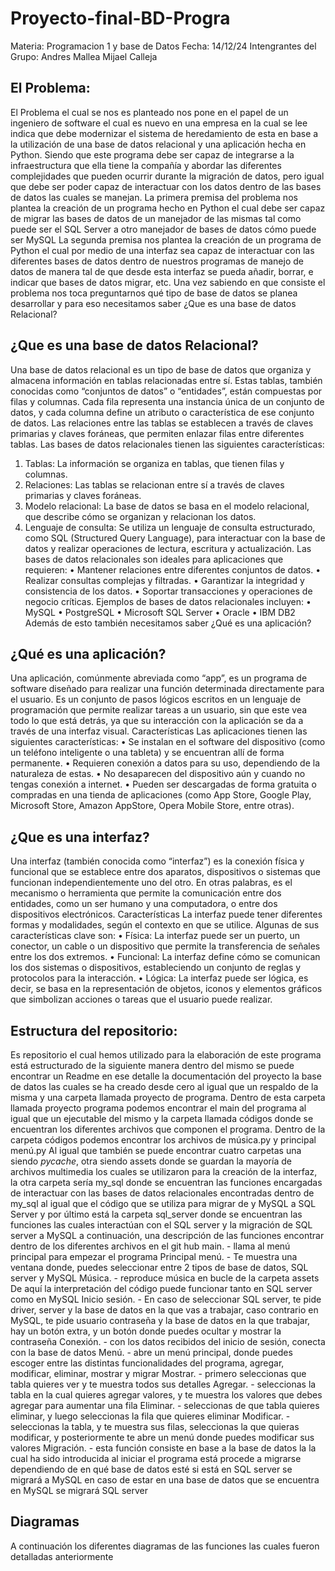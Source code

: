 # Proyecto-final-BD-Progra
Materia: Programacion 1 y base de Datos       Fecha: 14/12/24
Intengrantes del Grupo: Andres Mallea 
                        Mijael Calleja
## El Problema:
El Problema el cual se nos es planteado nos pone en el papel de un ingeniero de software el cual es nuevo en una empresa en la cual se lee indica que debe modernizar el sistema de heredamiento de esta en base a la utilización de una base de datos relacional y una aplicación hecha en Python. Siendo que este programa debe ser capaz de integrarse a la infraestructura que ella tiene la compañía y abordar las diferentes complejidades que pueden ocurrir durante la migración de datos, pero igual que debe ser poder capaz de interactuar con los datos dentro de las bases de datos las cuales se manejan.
La primera premisa del problema nos plantea la creación de un programa hecho en Python el cual debe ser capaz de migrar las bases de datos de un manejador de las mismas tal como puede ser el SQL Server a otro manejador de bases de datos cómo puede ser MySQL
La segunda premisa nos plantea la creación de un programa de Python el cual por medio de una interfaz sea capaz de interactuar con las diferentes bases de datos dentro de nuestros programas de manejo de datos de manera tal de que desde esta interfaz se pueda añadir, borrar, e indicar que bases de datos migrar, etc.
Una vez sabiendo en que consiste el problema nos toca preguntarnos qué tipo de base de datos se planea desarrollar y para eso necesitamos saber ¿Que es una base de datos Relacional?
## ¿Que es una base de datos Relacional?
Una base de datos relacional es un tipo de base de datos que organiza y almacena información en tablas relacionadas entre sí. Estas tablas, también conocidas como “conjuntos de datos” o “entidades”, están compuestas por filas y columnas.
Cada fila representa una instancia única de un conjunto de datos, y cada columna define un atributo o característica de ese conjunto de datos. Las relaciones entre las tablas se establecen a través de claves primarias y claves foráneas, que permiten enlazar filas entre diferentes tablas.
Las bases de datos relacionales tienen las siguientes características:
1.	Tablas: La información se organiza en tablas, que tienen filas y columnas.
2.	Relaciones: Las tablas se relacionan entre sí a través de claves primarias y claves foráneas.
3.	Modelo relacional: La base de datos se basa en el modelo relacional, que describe cómo se organizan y relacionan los datos.
4.	Lenguaje de consulta: Se utiliza un lenguaje de consulta estructurado, como SQL (Structured Query Language), para interactuar con la base de datos y realizar operaciones de lectura, escritura y actualización.
Las bases de datos relacionales son ideales para aplicaciones que requieren:
•	Mantener relaciones entre diferentes conjuntos de datos.
•	Realizar consultas complejas y filtradas.
•	Garantizar la integridad y consistencia de los datos.
•	Soportar transacciones y operaciones de negocio críticas.
Ejemplos de bases de datos relacionales incluyen:
•	MySQL
•	PostgreSQL
•	Microsoft SQL Server
•	Oracle
•	IBM DB2
Además de esto también necesitamos saber ¿Qué es una aplicación?
## ¿Qué es una aplicación?
Una aplicación, comúnmente abreviada como “app”, es un programa de software diseñado para realizar una función determinada directamente para el usuario. Es un conjunto de pasos lógicos escritos en un lenguaje de programación que permite realizar tareas a un usuario, sin que este vea todo lo que está detrás, ya que su interacción con la aplicación se da a través de una interfaz visual.
Características
Las aplicaciones tienen las siguientes características:
•	Se instalan en el software del dispositivo (como un teléfono inteligente o una tableta) y se encuentran allí de forma permanente.
•	Requieren conexión a datos para su uso, dependiendo de la naturaleza de estas.
•	No desaparecen del dispositivo aún y cuando no tengas conexión a internet.
•	Pueden ser descargadas de forma gratuita o compradas en una tienda de aplicaciones (como App Store, Google Play, Microsoft Store, Amazon AppStore, Opera Mobile Store, entre otras).
## ¿Que es una interfaz?
Una interfaz (también conocida como “interfaz”) es la conexión física y funcional que se establece entre dos aparatos, dispositivos o sistemas que funcionan independientemente uno del otro. En otras palabras, es el mecanismo o herramienta que permite la comunicación entre dos entidades, como un ser humano y una computadora, o entre dos dispositivos electrónicos.
Características
La interfaz puede tener diferentes formas y modalidades, según el contexto en que se utilice. Algunas de sus características clave son:
•	Física: La interfaz puede ser un puerto, un conector, un cable o un dispositivo que permite la transferencia de señales entre los dos extremos.
•	Funcional: La interfaz define cómo se comunican los dos sistemas o dispositivos, estableciendo un conjunto de reglas y protocolos para la interacción.
•	Lógica: La interfaz puede ser lógica, es decir, se basa en la representación de objetos, iconos y elementos gráficos que simbolizan acciones o tareas que el usuario puede realizar.
## Estructura del repositorio:
Es repositorio el cual hemos utilizado para la elaboración de este programa está estructurado de la siguiente manera dentro del mismo se puede encontrar un Readme en ese detalle la documentación del proyecto la base de datos las cuales se ha creado desde cero al igual que un respaldo de la misma y una carpeta llamada proyecto de programa.
Dentro de esta carpeta llamada proyecto programa podemos encontrar el main del programa al igual que un ejecutable del mismo y la carpeta llamada códigos donde se encuentran los diferentes archivos que componen el programa.
Dentro de la carpeta códigos podemos encontrar los archivos de música.py y principal menú.py Al igual que también se puede encontrar cuatro carpetas una siendo _pycache_, otra siendo assets donde se guardan la mayoría de archivos multimedia los cuales se utilizaron para la creación de la interfaz, la otra carpeta sería my_sql donde se encuentran las funciones encargadas de interactuar con las bases de datos relacionales encontradas dentro de my_sql al igual que el código que se utiliza para migrar de y MySQL a SQL Server y por último está la carpeta sql_server donde se encuentran las funciones las cuales interactúan con el SQL server y la migración de SQL server a MySQL
a continuación, una descripción de las funciones encontrar dentro de los diferentes archivos en el git hub
main. - llama al menú principal para empezar el programa
Principal menú. - Te muestra una ventana donde, puedes seleccionar entre 2 tipos de base de datos, SQL server y MySQL
Música. - reproduce música en bucle de la carpeta assets
De aquí la interpretación del código puede funcionar tanto en SQL server como en MySQL
Inicio sesión. - En caso de seleccionar SQL server, te pide driver, server y la base de datos en la que vas a trabajar, caso contrario en MySQL, te pide usuario contraseña y la base de datos en la que trabajar, hay un botón extra, y un botón donde puedes ocultar y mostrar la contraseña
Conexión. - con los datos recibidos del inicio de sesión, conecta con la base de datos 
Menú. - abre un menú principal, donde puedes escoger entre las distintas funcionalidades del programa, agregar, modificar, eliminar, mostrar y migrar
Mostrar. - primero seleccionas que tabla quieres ver y te muestra todos sus detalles
Agregar. - seleccionas la tabla en la cual quieres agregar valores, y te muestra los valores que debes agregar para aumentar una fila
Eliminar. - seleccionas de que tabla quieres eliminar, y luego seleccionas la fila que quieres eliminar
Modificar. - seleccionas la tabla, y te muestra sus filas, seleccionas la que quieras modificar, y posteriormente te abre un menú donde puedes modificar sus valores
Migración. - esta función consiste en base a la base de datos la la cual ha sido introducida al iniciar el programa está procede a migrarse dependiendo de en qué base de datos esté si está en SQL server se migrará a MySQL en caso de estar en una base de datos que se encuentra en MySQL se migrará SQL server
## Diagramas
A continuación los diferentes diagramas de las funciones las cuales fueron detalladas anteriormente
